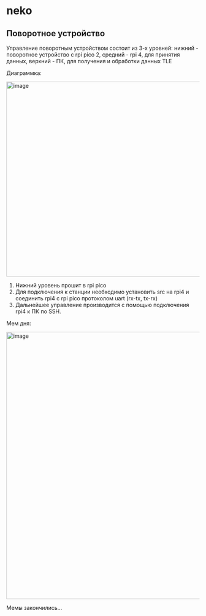  # neko
## Поворотное устройство

Управление поворотным устройством состоит из 3-х уровней: нижний - поворотное устройство с rpi pico 2, средний - rpi 4, для принятия данных, верхний - ПК, для получения и обработки данных TLE

Диаграммка: 

<img width="692" height="508" alt="image" src="https://github.com/user-attachments/assets/9cfb959e-4a2d-4837-9d72-527a7f03fec0" />

1. Нижний уровень прошит в rpi pico
2. Для подключения к станции необходимо установить src на rpi4 и соединить rpi4 с rpi pico протоколом uart (rx-tx, tx-rx)
3. Дальнейшее управление производится с помощью подключения rpi4 к ПК по SSH.


Мем дня: 

<img width="736" height="696" alt="image" src="https://github.com/user-attachments/assets/b3324a6e-1960-4cf1-a75b-0061b8d8db6c" />


Мемы закончились...





